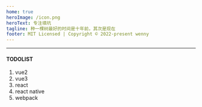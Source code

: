 ```yaml
---
home: true
heroImage: /icon.png
heroText: 专注填坑
tagline: 种一棵树最好的时间是十年前，其次是现在
footer: MIT Licensed | Copyright © 2022-present wenny
---
```


---


#### TODOLIST
1. vue2
2. vue3
3. react
4. react native
5. webpack
